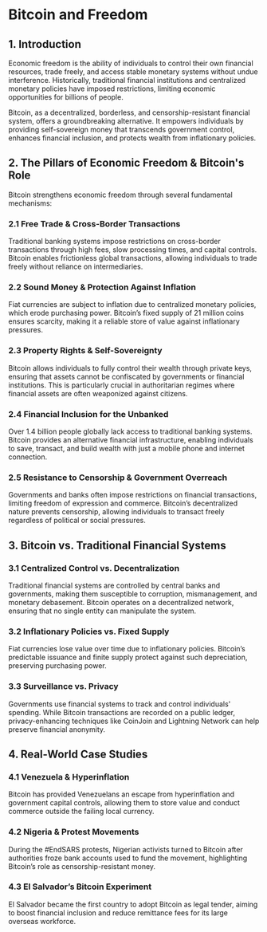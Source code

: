 # Bitcoin and Freedom

## 1. Introduction  
Economic freedom is the ability of individuals to control their own financial resources, trade freely, and access stable monetary systems without undue interference. Historically, traditional financial institutions and centralized monetary policies have imposed restrictions, limiting economic opportunities for billions of people.  

Bitcoin, as a decentralized, borderless, and censorship-resistant financial system, offers a groundbreaking alternative. It empowers individuals by providing self-sovereign money that transcends government control, enhances financial inclusion, and protects wealth from inflationary policies.


## 2. The Pillars of Economic Freedom & Bitcoin's Role  
Bitcoin strengthens economic freedom through several fundamental mechanisms:

### 2.1 Free Trade & Cross-Border Transactions  
Traditional banking systems impose restrictions on cross-border transactions through high fees, slow processing times, and capital controls. Bitcoin enables frictionless global transactions, allowing individuals to trade freely without reliance on intermediaries.

### 2.2 Sound Money & Protection Against Inflation  
Fiat currencies are subject to inflation due to centralized monetary policies, which erode purchasing power. Bitcoin’s fixed supply of 21 million coins ensures scarcity, making it a reliable store of value against inflationary pressures.

### 2.3 Property Rights & Self-Sovereignty  
Bitcoin allows individuals to fully control their wealth through private keys, ensuring that assets cannot be confiscated by governments or financial institutions. This is particularly crucial in authoritarian regimes where financial assets are often weaponized against citizens.

### 2.4 Financial Inclusion for the Unbanked  
Over 1.4 billion people globally lack access to traditional banking systems. Bitcoin provides an alternative financial infrastructure, enabling individuals to save, transact, and build wealth with just a mobile phone and internet connection.

### 2.5 Resistance to Censorship & Government Overreach  
Governments and banks often impose restrictions on financial transactions, limiting freedom of expression and commerce. Bitcoin’s decentralized nature prevents censorship, allowing individuals to transact freely regardless of political or social pressures.

## 3. Bitcoin vs. Traditional Financial Systems  
### 3.1 Centralized Control vs. Decentralization  
Traditional financial systems are controlled by central banks and governments, making them susceptible to corruption, mismanagement, and monetary debasement. Bitcoin operates on a decentralized network, ensuring that no single entity can manipulate the system.

### 3.2 Inflationary Policies vs. Fixed Supply  
Fiat currencies lose value over time due to inflationary policies. Bitcoin’s predictable issuance and finite supply protect against such depreciation, preserving purchasing power.

### 3.3 Surveillance vs. Privacy  
Governments use financial systems to track and control individuals' spending. While Bitcoin transactions are recorded on a public ledger, privacy-enhancing techniques like CoinJoin and Lightning Network can help preserve financial anonymity.

## 4. Real-World Case Studies  
### 4.1 Venezuela & Hyperinflation  
Bitcoin has provided Venezuelans an escape from hyperinflation and government capital controls, allowing them to store value and conduct commerce outside the failing local currency.

### 4.2 Nigeria & Protest Movements  
During the #EndSARS protests, Nigerian activists turned to Bitcoin after authorities froze bank accounts used to fund the movement, highlighting Bitcoin’s role as censorship-resistant money.

### 4.3 El Salvador’s Bitcoin Experiment  
El Salvador became the first country to adopt Bitcoin as legal tender, aiming to boost financial inclusion and reduce remittance fees for its large overseas workforce.
